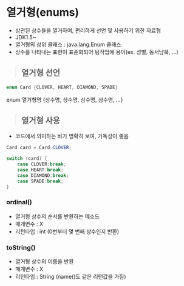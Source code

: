# 열거형(enums)

* 상관된 상수들을 열거하여, 편리하게 선언 및 사용하기 위한 자료형
* JDK1.5~
* 열거형의 상위 클래스 : java.lang.Enum 클래스
* 상수를 나타내는 표현이 표준화되어 팀작업에 용이(ex. 성별, 동서남북, ...)

> ## 열거형 선언
```java
enum Card {CLOVER, HEART, DIAMOND, SPADE}
```
enum 열거형명 {상수명, 상수명, 상수명, 상수명, ...}

> ## 열거형 사용
* 코드에서 의미하는 바가 명확히 보여, 가독성이 좋음
```java
Card card = Card.CLOVER;

switch (card) {
    case CLOVER:break;
    case HEART:break;
    case DIAMOND:break;
    case SPADE:break;
}
```
### ordinal()
* 열거형 상수의 순서를 반환하는 메소드
* 매개변수 : X
* 리턴타입 : int (0번부터 몇 번째 상수인지 반환)

### toString() 
* 열거형 상수의 이름을 반환
* 매개변수 : X
* 리턴타입 : String (name()도 같은 리턴값을 가짐)
